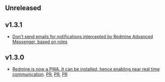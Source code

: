 ## Unreleased

## v1.3.1

* [Don't send emails for notifications intercepted by Redmine Advanced Messenger, based on roles](https://github.com/famiprog/redmine_advanced_messenger/pull/28)

## v1.3.0

* [Redmine is now a PWA. It can be installed, hence enabling near real time communication](https://github.com/famiprog/redmine_advanced_messenger/pull/24). [PR](https://github.com/famiprog/redmine_advanced_messenger/pull/25), [PR](https://github.com/famiprog/redmine_advanced_messenger/pull/26), [PR](https://github.com/famiprog/redmine_advanced_messenger/pull/27) 